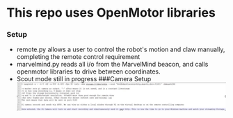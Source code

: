 # This repo uses OpenMotor libraries
### Setup
- remote.py allows a user to control the robot's motion and claw manually, completing the remote control requirement
- marvelmind.py reads all i/o from the MarvelMind beacon, and calls openmotor libraries to drive between coordinates.
- Scout mode still in progress
###Camera Setup
![Camera Setup](https://github.com/xlzuvekas/CTF-Robot-Integration/blob/619855c821d6f2b175525ff1552e79df43d33bc1/integration%20camera%20setup.png)

